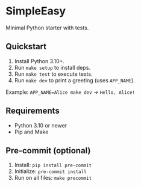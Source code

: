 # SimpleEasy

Minimal Python starter with tests.

## Quickstart
1. Install Python 3.10+.
2. Run `make setup` to install deps.
3. Run `make test` to execute tests.
4. Run `make dev` to print a greeting (uses `APP_NAME`).

Example: `APP_NAME=Alice make dev` → `Hello, Alice!`

## Requirements
- Python 3.10 or newer
- Pip and Make

## Pre-commit (optional)
1. Install: `pip install pre-commit`
2. Initialize: `pre-commit install`
3. Run on all files: `make precommit`

